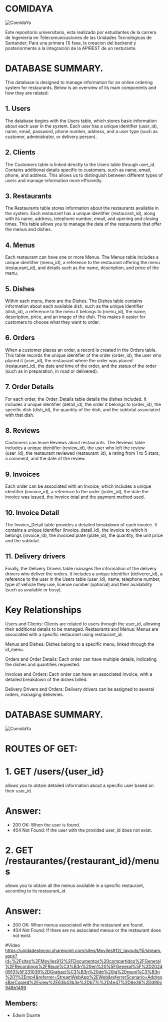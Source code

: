 # COMIDAYA
![ComidaYa](https://github.com/user-attachments/assets/a19ca071-b217-444c-b1ac-5a78f7ba91c5)

Este repositorio universitario, esta realizado por estudiantes de la carrera de Ingeniería en Telecomunicaciones de las Unidades Tecnológicas de Santander; Para una primera (1) fase, la creacion del backend y posteriormente a la integración de la APIREST de un resturante.

# DATABASE SUMMARY. 
This database is designed to manage information for an online ordering system for restaurants. Below is an overview of its main components and how they are related:

## 1. Users
The database begins with the Users table, which stores basic information about each user in the system. Each user has a unique identifier (user_id), name, email, password, phone number, address, and a user type (such as customer, administrator, or delivery person).

## 2. Clients
The Customers table is linked directly to the Users table through user_id. Contains additional details specific to customers, such as name, email, phone, and address. This allows us to distinguish between different types of users and manage information more efficiently.

## 3. Restaurants
The Restaurants table stores information about the restaurants available in the system. Each restaurant has a unique identifier (restaurant_id), along with its name, address, telephone number, email, and opening and closing times. This table allows you to manage the data of the restaurants that offer the menus and dishes.

## 4. Menus
Each restaurant can have one or more Menus. The Menus table includes a unique identifier (menu_id), a reference to the restaurant offering the menu (restaurant_id), and details such as the name, description, and price of the menu.

## 5. Dishes
Within each menu, there are the Dishes. The Dishes table contains information about each available dish, such as the unique identifier (dish_id), a reference to the menu it belongs to (menu_id), the name, description, price, and an image of the dish. This makes it easier for customers to choose what they want to order.

## 6. Orders
When a customer places an order, a record is created in the Orders table. This table records the unique identifier of the order (order_id), the user who placed it (user_id), the restaurant where the order was placed (restaurant_id), the date and time of the order, and the status of the order (such as in preparation, in road or delivered).

## 7. Order Details
For each order, the Order_Details table details the dishes included. It includes a unique identifier (detail_id), the order it belongs to (order_id), the specific dish (dish_id), the quantity of the dish, and the subtotal associated with that dish.

## 8. Reviews
Customers can leave Reviews about restaurants. The Reviews table includes a unique identifier (review_id), the user who left the review (user_id), the restaurant reviewed (restaurant_id), a rating from 1 to 5 stars, a comment, and the date of the review.

## 9. Invoices
Each order can be associated with an Invoice, which includes a unique identifier (invoice_id), a reference to the order (order_id), the date the invoice was issued, the invoice total and the payment method used.

## 10. Invoice Detail
The Invoice_Detail table provides a detailed breakdown of each invoice. It contains a unique identifier (invoice_detail_id), the invoice to which it belongs (invoice_id), the invoiced plate (plate_id), the quantity, the unit price and the subtotal.

## 11. Delivery drivers
Finally, the Delivery Drivers table manages the information of the delivery drivers who deliver the orders. It includes a unique identifier (deliverer_id), a reference to the user in the Users table (user_id), name, telephone number, type of vehicle they use, license number (optional) and their availability (such as available or busy).

# Key Relationships
Users and Clients: Clients are related to users through the user_id, allowing their additional details to be managed.
Restaurants and Menus: Menus are associated with a specific restaurant using restaurant_id.

Menus and Dishes: Dishes belong to a specific menu, linked through the id_menu.

Orders and Order Details: Each order can have multiple details, indicating the dishes and quantities requested.

Invoices and Orders: Each order can have an associated invoice, with a detailed breakdown of the dishes billed.

Delivery Drivers and Orders: Delivery drivers can be assigned to several orders, managing deliveries.

# DATABASE SUMMARY. 

![ComidaYa](https://github.com/user-attachments/assets/c8402106-a34e-4e47-b39b-dc8db8d4721a)

# ROUTES OF GET:
# 1. GET /users/{user_id}
allows you to obtain detailed information about a specific user based on their user_id.


# Answer:
* 200 OK: When the user is found.
* 404 Not Found: If the user with the provided user_id does not exist.

# 2. GET /restaurantes/{restaurant_id}/menus
allows you to obtain all the menus available in a specific restaurant, according to its restaurant_id.


# Answer:
* 200 OK: When menus associated with the restaurant are found.
* 404 Not Found: If there are no associated menus or the restaurant does not exist.

#Video 
https://unidadestecno.sharepoint.com/sites/Moviles912/_layouts/15/stream.aspx?id=%2Fsites%2FMoviles912%2FDocumentos%20compartidos%2FGeneral%2FRecordings%2FReuni%C3%B3n%20en%20%5FGeneral%5F%2D20240913%5F231039%2DGrabaci%C3%B3n%20de%20la%20reuni%C3%B3n%201%2Emp4&referrer=StreamWebApp%2EWeb&referrerScenario=AddressBarCopied%2Eview%2E63b43b3e%2Db77c%2D4e47%2D8e36%2Dd90c948b1499



## Members:
* Edwin Duarte 
